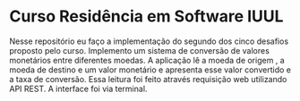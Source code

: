 # Curso Residência em Software IUUL
Nesse repositório eu faço a implementação do segundo dos cinco desafios proposto pelo curso. Implemento um sistema de conversão de valores monetários entre diferentes
moedas. A aplicação lê a moeda de origem , a moeda de destino e um valor monetário e apresenta esse valor convertido e a taxa de conversão. Essa leitura foi feito através 
requisição web utilizando API REST. A interface foi via terminal.
